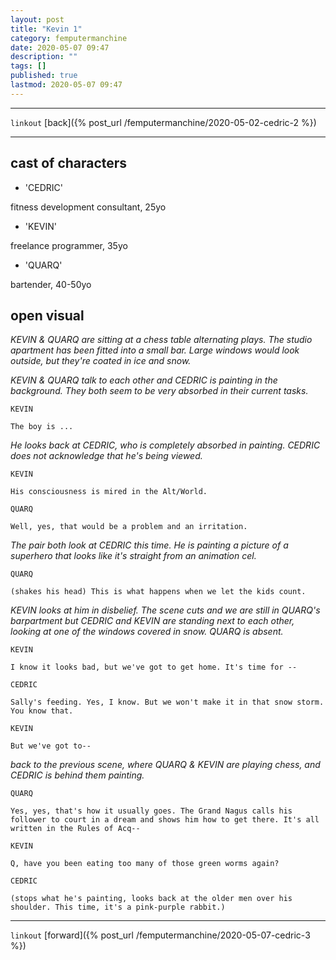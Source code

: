 ```yaml
---
layout: post
title: "Kevin 1"
category: femputermanchine
date: 2020-05-07 09:47
description: ""
tags: []
published: true
lastmod: 2020-05-07 09:47
---
```


*****

`linkout`
[back]({% post_url /femputermanchine/2020-05-02-cedric-2 %})

*****

## cast of characters ##
* 'CEDRIC'

fitness development consultant, 25yo

* 'KEVIN'

freelance programmer, 35yo

* 'QUARQ'

bartender, 40-50yo

## open visual ##

<i>KEVIN & QUARQ are sitting at a chess table alternating plays. The studio apartment has been fitted into a small bar. Large windows would look outside, but they're coated in ice and snow.</i>

<i>KEVIN & QUARQ talk to each other and CEDRIC is painting in the background. They both seem to be very absorbed in their current tasks.</i>

```
KEVIN

The boy is ...
```

<i>He looks back at CEDRIC, who is completely absorbed in painting. CEDRIC does not acknowledge that he's being viewed.</i>

```
KEVIN

His consciousness is mired in the Alt/World.
```

```
QUARQ

Well, yes, that would be a problem and an irritation.
```

<i>The pair both look at CEDRIC this time. He is painting a picture of a superhero that looks like it's straight from an animation cel.</i>

```
QUARQ

(shakes his head) This is what happens when we let the kids count.
```

<i>KEVIN looks at him in disbelief. The scene cuts and we are still in QUARQ's barpartment but CEDRIC and KEVIN are standing next to each other, looking at one of the windows covered in snow. QUARQ is absent.</i>

```
KEVIN

I know it looks bad, but we've got to get home. It's time for --
```

```
CEDRIC

Sally's feeding. Yes, I know. But we won't make it in that snow storm. You know that.
```

```
KEVIN

But we've got to--
```

<i>back to the previous scene, where QUARQ & KEVIN are playing chess, and CEDRIC is behind them painting.</i>

```
QUARQ

Yes, yes, that's how it usually goes. The Grand Nagus calls his follower to court in a dream and shows him how to get there. It's all written in the Rules of Acq--
```

```
KEVIN

Q, have you been eating too many of those green worms again?
```

```
CEDRIC

(stops what he's painting, looks back at the older men over his shoulder. This time, it's a pink-purple rabbit.)
```

*****

`linkout`
[forward]({% post_url /femputermanchine/2020-05-07-cedric-3 %})

